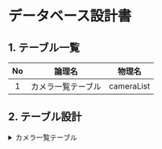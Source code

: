 # データベース設計書

## 1. テーブル一覧
|No|論理名|物理名|
|:---:|---|---|
|1|カメラ一覧テーブル|cameraList|

## 2. テーブル設計

<details>
<summary>カメラ一覧テーブル</summary>

|No|論理名|物理名|データ型|備考|
|:---:|---|---|---|---|
|1|カメラID|id|number||
|2|ホスト名|hostname|string| |
|3|IPアドレス|ipAddress|string| |
|4|名称|name|string| |
|5|キャパシティ|capacity|number| |
|6|登録日時|registedDate|date| |
|7|マスキングフラグ|isMasking|boolean| |

</details>
